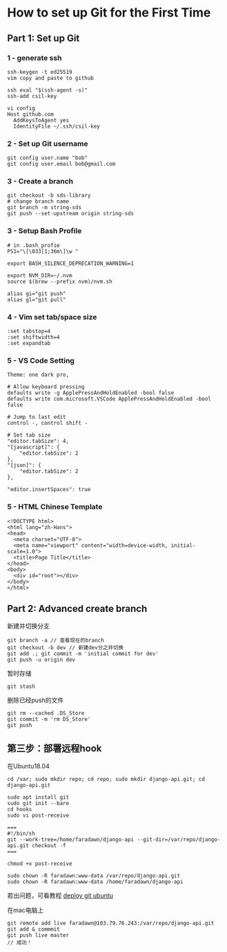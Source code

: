 # How to set up Git for the First Time

## Part 1: Set up Git
### 1 - generate ssh
```
ssh-keygen -t ed25519
vim copy and paste to github

ssh eval "$(ssh-agent -s)"
ssh-add csil-key

vi config
Host github.com
  AddKeysToAgent yes
  IdentityFile ~/.ssh/csil-key
```

### 2 - Set up Git username
```
git config user.name "bob"
git config user.email bob@gmail.com
```

### 3 - Create a branch
```
git checkout -b sds-library
# change branch name
git branch -m string-sds 
git push --set-upstream origin string-sds
```

### 3 - Setup Bash Profile 
```
# in .bash_profie
PS1="\[\033[1;36m\]\w "

export BASH_SILENCE_DEPRECATION_WARNING=1

export NVM_DIR=~/.nvm
source $(brew --prefix nvm)/nvm.sh

alias gi="git push"
alias gl="git pull"
```

### 4 - Vim set tab/space size
```
:set tabstop=4
:set shiftwidth=4
:set expandtab
```

### 5 - VS Code Setting
```
Theme: one dark pro, 

# Allow keyboard pressing
defaults write -g ApplePressAndHoldEnabled -bool false
defaults write com.microsoft.VSCode ApplePressAndHoldEnabled -bool false

# Jump to last edit
control -, control shift -

# Set tab size
"editor.tabSize": 4,
"[javascript]": {
    "editor.tabSize": 2
},
"[json]": {
    "editor.tabSize": 2
},

"editor.insertSpaces": true
```

### 5 - HTML Chinese Template
```
<!DOCTYPE html>
<html lang="zh-Hans">
<head>
  <meta charset="UTF-8">
  <meta name="viewport" content="width=device-width, initial-scale=1.0">
  <title>Page Title</title>
</head>
<body>
  <div id="root"></div>
</body>
</html>
```

## Part 2: Advanced create branch
新建并切换分支
```
git branch -a // 查看现在的branch
git checkout -b dev // 新建dev分之并切换
git add .; git commit -m 'initial commit for dev'
git push -u origin dev
```
暂时存储
```
git stash
```
删除已经push的文件
```
git rm --cached .DS_Store
git commit -m 'rm DS_Store'
git push
```

## 第三步：部署远程hook
在Ubuntu18.04
```
cd /var; sudo mkdir repo; cd repo; sudo mkdir django-api.git; cd django-api.git

sudo apt install git
sudo git init --bare
cd hooks
sudo vi post-receive

===
#!/bin/sh
git --work-tree=/home/faradawn/django-api --git-dir=/var/repo/django-api.git checkout -f
===

chmod +x post-receive

sudo chown -R faradawn:www-data /var/repo/django-api.git
sudo chown -R faradawn:www-data /home/faradawn/django-api
```
若出问题，可看教程 [deploy git ubuntu](https://kags.me.ke/post/digitalocean-setup-git-server-deploy-with-hooks-ubuntu/)  


在mac电脑上
```
git remote add live faradawn@103.79.76.243:/var/repo/django-api.git
git add & commmit
git push live master
// 成功！
```

